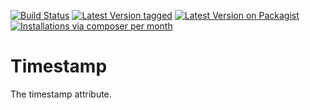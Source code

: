 [![Build Status](https://travis-ci.org/MetaModels/attribute_timestamp.svg)](https://travis-ci.org/MetaModels/attribute_timestamp)
[![Latest Version tagged](http://img.shields.io/github/tag/MetaModels/attribute_timestamp.svg)](https://github.com/MetaModels/attribute_timestamp/tags)
[![Latest Version on Packagist](http://img.shields.io/packagist/v/MetaModels/attribute_timestamp.svg)](https://packagist.org/packages/MetaModels/attribute_timestamp)
[![Installations via composer per month](http://img.shields.io/packagist/dm/MetaModels/attribute_timestamp.svg)](https://packagist.org/packages/MetaModels/attribute_timestamp)

Timestamp
=========

The timestamp attribute.
